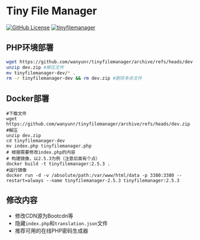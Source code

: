 # Tiny File Manager
[![GitHub License](https://img.shields.io/github/license/prasathmani/tinyfilemanager.svg?style=flat-square)](https://github.com/wanyunr/tinyfilemanager/blob/master/LICENSE) [![tinyfilemanager](https://img.shields.io/badge/tinyfilemanager-Powered-green)](https://github.com/prasathmani/tinyfilemanager)

## PHP环境部署

```bash
wget https://github.com/wanyunr/tinyfilemanager/archive/refs/heads/dev.zip  # 下载文件到网站根目录
unzip dev.zip #解压文件
mv tinyfilemanager-dev/* .
rm -r tinyfilemanager-dev && rm dev.zip #删除多余文件
```

## Docker部署

```
#下载文件
wget https://github.com/wanyunr/tinyfilemanager/archive/refs/heads/dev.zip
#解压
unzip dev.zip
cd tinyfilemanager-dev
mv index.php tinyfilemanager.php
# 根据需要修改index.php的内容
# 构建镜像，以2.5.3为例（注意后面有个点）
docker build -t tinyfilemanager:2.5.3 . 
#运行镜像
docker run -d -v /absolute/path:/var/www/html/data -p 3380:3380 --restart=always --name tinyfilemanager-2.5.3 tinyfilemanager:2.5.3
```


## 修改内容

- 修改CDN源为Bootcdn等
- 隐藏`index.php`和`translation.json`文件
- 推荐可用的在线PHP密码生成器

